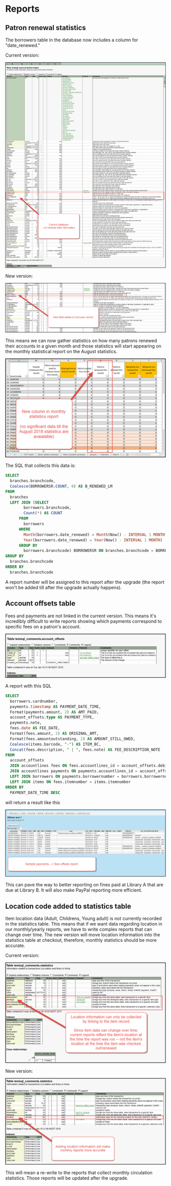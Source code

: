 # Reports

## Patron renewal statistics

The borrowers table in the database now includes a column for "date\_renewed."

Current version:

![17.05 schema](../.gitbook/assets/1711-090.renewaldate.jpg)

New version:

![17.11 schema](../.gitbook/assets/1711-100.renewaldate.jpg)

This means we can now gather statistics on how many patrons renewed their accounts in a given month and those statistics will start appearing on the monthly statistical report on the August statistics.

![Monthly report changes](../.gitbook/assets/1711-110.renewaldate.jpg)

The SQL that collects this data is:

```sql
SELECT
  branches.branchcode,
  Coalesce(BORROWERSR.COUNT, 0) AS B_RENEWED_LM
FROM
  branches
  LEFT JOIN (SELECT
        borrowers.branchcode,
        Count(*) AS COUNT
      FROM
        borrowers
      WHERE
        Month(borrowers.date_renewed) = Month(Now() - INTERVAL 1 MONTH) AND
        Year(borrowers.date_renewed) = Year(Now() - INTERVAL 1 MONTH)
      GROUP BY
        borrowers.branchcode) BORROWERSR ON branches.branchcode = BORROWERSR.branchcode
GROUP BY
  branches.branchcode
ORDER BY
  branches.branchcode
```

A report number will be assigned to this report after the upgrade \(the report won't be added till after the upgrade actually happens\).

## Account offsets table

Fees and payments are not linked in the current version. This means it's incredibly difficult to write reports showing which payments correspond to specific fees on a patron's account.

![Account offsets](../.gitbook/assets/1711-120.accountoffsets.jpg)

A report with this SQL

```sql
SELECT
  borrowers.cardnumber,
  payments.timestamp AS PAYMENT_DATE_TIME,
  Format(payments.amount, 2) AS AMT_PAID,
  account_offsets.type AS PAYMENT_TYPE,
  payments.note,
  fees.date AS FEE_DATE,
  Format(fees.amount, 2) AS ORIGINAL_AMT,
  Format(fees.amountoutstanding, 2) AS AMOUNT_STILL_OWED,
  Coalesce(items.barcode, "-") AS ITEM_BC,
  Concat(fees.description, " | ", fees.note) AS FEE_DESCRIPTION_NOTE
FROM
  account_offsets
  JOIN accountlines fees ON fees.accountlines_id = account_offsets.debit_id
  JOIN accountlines payments ON payments.accountlines_id = account_offsets.credit_id
  LEFT JOIN borrowers ON payments.borrowernumber = borrowers.borrowernumber
  LEFT JOIN items ON fees.itemnumber = items.itemnumber
ORDER BY
  PAYMENT_DATE_TIME DESC
```

will return a result like this

![Account offsets](../.gitbook/assets/1711-130.accountoffsets.jpg)

This can pave the way to better reporting on fines paid at Library A that are due at Library B. It will also make PayPal reporting more efficient.

## Location code added to statistics table

Item location data \(Adult, Childrens, Young adult\) is not currently recorded in the statistics table. This means that if we want data regarding location in our monthly/yearly reports, we have to write complex reports that can change over time. The new version will move location information into the statistics table at checkout, therefore, monthly statistics should be more accurate.

Current version:

![Location in statistics - 17.05](../.gitbook/assets/1711-140.statisticslocation.jpg)

New version:

![Location in statistics - 17.11](../.gitbook/assets/1711-150.statisticslocation.jpg)

This will mean a re-write to the reports that collect monthly circulation statistics. Those reports will be updated after the upgrade.

